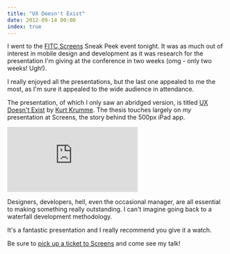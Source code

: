 ```yaml
---
title: "UX Doesn't Exist"
date: 2012-09-14 00:00
index: true
---
```


I went to the [FITC Screens](http://www.fitc.ca) Sneak Peek event tonight. It was as much out of interest in mobile design and development as it was research for the presentation I'm giving at the conference in two weeks (omg - only two weeks! Ugh!).

I really enjoyed all the presentations, but the last one appealed to me the most, as I'm sure it appealed to the wide audience in attendance.

The presentation, of which I only saw an abridged version, is titled [UX Doesn't Exist](http://vimeo.com/44191790) by [Kurt Krumme](http://twitter.com/burtbrumme). The thesis touches largely on _my_ presentation at Screens, the story behind the 500px iPad app.

<div class="embed-responsive embed-responsive-16by9"><iframe mozallowfullscreen="" allowfullscreen="" src="https://player.vimeo.com/video/44191790?wmode=opaque&amp;api=1" data-embed="true" webkitallowfullscreen="" frameborder="0" class="embed-responsive-item"></iframe></div>

Designers, developers, hell, even the occasional manager, are all essential to making something really outstanding. I can't imagine going back to a waterfall development methodology.

It's a fantastic presentation and I really recommend you give it a watch.

Be sure to [pick up a ticket to Screens](http://screens2012.eventbrite.com) and come see my talk!

<!-- more -->
